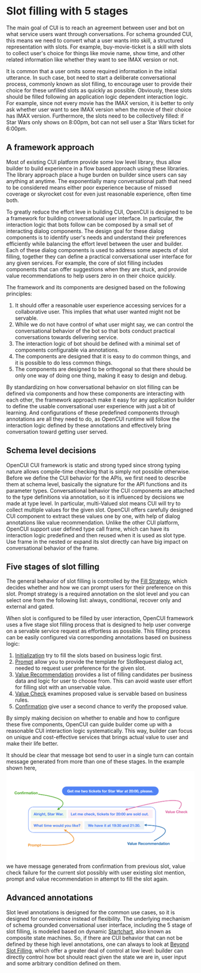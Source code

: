 # Slot filling with 5 stages

The main goal of CUI is to reach an agreement between user and bot on what service users want through conversations. For schema grounded CUI, this means we need to convert what a user wants into skill, a structured representation with slots. For example,  buy-movie-ticket is a skill with slots to collect user's choice for things like movie name, show time, and other related information like whether they want to see IMAX version or not. 

It is common that a user omits some required information in the initial utterance. In such case, bot need to start a deliberate conversational process, commonly known as slot filling, to encourage user to provide their choice for these unfilled slots as quickly as possible. Obviously, these slots should be filled following an application logic dependent interaction logic. For example, since not every movie has the IMAX version, it is better to only ask whether user want to see IMAX version when the movie of their choice has IMAX version. Furthermore, the slots need to be collectively filled: if Star Wars only shows on 8:00pm, bot can not sell user a Star Wars ticket for 6:00pm.


## A framework approach
Most of existing CUI platform provide some low level library, thus allow builder to build experience in a flow based approach using these libraries. The library approach place a huge burden on builder since users can say anything at anytime. The exponentially many conversational path that need to be considered means either poor experience because of missed coverage or skyrocket cost for even just reasonable experience, often time both.

To greatly reduce the effort leve in building CUI, OpenCUI is designed to be a framework for building conversational user interface. In particular, the interaction logic that bots follow can be composed by a small set of interacting dialog components. The design goal for these dialog components is to identify user's needs and understand their preferences efficiently while balancing the effort level between the user and builder. Each of these dialog components is used to address some aspects of slot filling, together they can define a practical conversational user interface for any given services. For example, the core of slot filling includes components that can offer suggestions when they are stuck, and provide value recommendations to help users zero in on their choice quickly.

The framework and its components are designed based on the following principles:
1. It should offer a reasonable user experience accessing services for a collaborative user. This implies that what user wanted might not be servable.
2. While we do not have control of what user might say, we can control the conversational behavior of the bot so that bots conduct practical conversations towards delivering service.
3. The interaction logic of bot should be defined with a minimal set of components configurable via annotations.
4. The components are designed that it is easy to do common things, and it is possible to do less common things.
5. The components are designed to be orthogonal so that there should be only one way of doing one thing, making it easy to design and debug.

By standardizing on how conversational behavior on slot filling can be defined via components and how these components are interacting with each other, the framework approach make it easy for any application builder to define the usable conversational user experience with just a bit of learning. And configurations of these predefined components through annotations are all they need to do, as OpenCUI runtime will follow the interaction logic defined by these annotations and effectively bring conversation toward getting user served.

## Schema level decisions 
OpenCUI CUI framework is static and strong typed since strong typing nature allows compile-time checking that is simply not possible otherwise. Before we define the CUI behavior for the APIs, we first need to describe them at schema level, basically the signature for the API functions and its parameter types. Conversational behavior the CUI components are attached to the type definitions via annotation, so it is influenced by decisions we made at type level. In particular, multi-Valued slot means CUI will try to collect multiple values for the given slot. OpenCUI offers carefully designed CUI component to extract these values one by one, with help of dialog annotations like value recommendation. Unlike the other CUI platform, OpenCUI support user defined type call frame, which can have its interaction logic predefined and then reused when it is used as slot type. Use frame in the nested or expand its slot directly can have big impact on conversational behavior of the frame.

## Five stages of slot filling
The general behavior of slot filling is controlled by the [Fill Strategy](../reference/annotations/fillstrategy.md), which decides whether and how we can prompt users for their preference on this slot. Prompt strategy is a required annotation on the slot level and you can select one from the following list: always, conditional, recover only and external and gated. 

When slot is configured to be filled by user interaction, OpenCUI framework uses a five stage slot filling process that is designed to help user converge on a servable service request as effortless as possible. This filling process can be easily configured via corresponding annotations based on business logic:
1. [Initialization](../reference/annotations/init.md) try to fill the slots based on business logic first.
2. [Prompt](../reference/glossary.md#prompt) allow you to provide the template for SlotRequest dialog act, needed to request user preference for the given slot.
3. [Value Recommendation](../reference/annotations/valuerec.md) provides a list of filling candidates per business data and logic for user to choose from. This can avoid waste user effort for filling slot with an unservable value. 
4. [Value Check](../reference/annotations/valuecheck.md) examines proposed value is servable based on business rules.
5. [Confirmation](../reference/annotations/confirmation.md) give user a second chance to verify the proposed value.

By simply making decision on whether to enable and how to configure these five components, OpenCUI can guide builder come up with a reasonable CUI interaction logic systematically. This way, builder can focus on unique and cost-effective services that brings actual value to user and make their life better.   

It should be clear that message bot send to user in a single turn can contain message generated from more than one of these stages. In the example shown here,
![Value Rec related annotation](/images/annotation/valuerec/valuerec_related.png)
we have message generated from confirmation from previous slot, value check failure for the current slot possibly with user existing slot mention, prompt and value recommendation in attempt to fill the slot again.

## Advanced annotations
Slot level annotations is designed for the common use cases, so it is designed for convenience instead of flexibility. The underlying mechanism of schema grounded conversational user interface, including the 5 stage of slot filling, is modeled based on dynamic [Startchart](https://statecharts.dev/), also known as composite state machines. So, if there are CUI behavior that can not be defined by these high level annotations, one can always to look at [Beyond Slot Filling](../reference/annotations/transition.md), which offer a greater deal of control at low level: builder can directly control how bot should react given the state we are in, user input and some arbitrary condition defined on them. 



